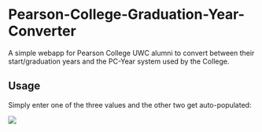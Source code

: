 # Pearson-College-Graduation-Year-Converter

A simple webapp for Pearson College UWC alumni to convert between their start/graduation years and the PC-Year system used by the College.

## Usage

Simply enter one of the three values and the other two get auto-populated:

![]("docs/screenshot.jpg")
